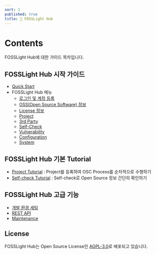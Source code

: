 ```yaml
---
sort: 1
published: true
title: 🔎 FOSSLight Hub
---
```

# Contents
FOSSLight Hub에 대한 가이드 목차입니다.

## FOSSLight Hub 시작 가이드
- [Quick Start](../started/1_install.md)
- FOSSLight Hub 메뉴
  - [로그인 및 계정 등록](../started/2_try/1_sign.md)
  - [OSS(Open Source Software) 정보](../started/2_try/2_oss.md)
  - [License 정보](../started/2_try/3_license.md)
  - [Project](../started/2_try/4_project.md)
  - [3rd Party](../started/2_try/5_third-party.md)
  - [Self-Check](../started/2_try/6_self-check.md)
  - [Vulnerability](../started/2_try/7_vulnerability.md)
  - [Configuration](../started/2_try/8_configuration.md)
  - [System](../started/2_try/9_system.md)

## FOSSLight Hub 기본 Tutorial
- [Project Tutorial](../tutorial/1_project.md) : Project를 등록하여 OSC Process를 순차적으로 수행하기
- [Self-check Tutorial](../tutorial/2_self_check.md) : Self-check로 Open Source 정보 간단히 확인하기

## FOSSLight Hub 고급 기능
- [개발 환경 세팅](../features/1_developer.md)
- [REST API](../features/2_rest_api.md)
- [Maintenance](../features/3_maintenance.md)

## License
FOSSLight Hub는 Open Source License인 [AGPL-3.0][agpl]로 배포되고 있습니다.

[agpl]: https://github.com/fosslight/fosslight/blob/main/LICENSE
